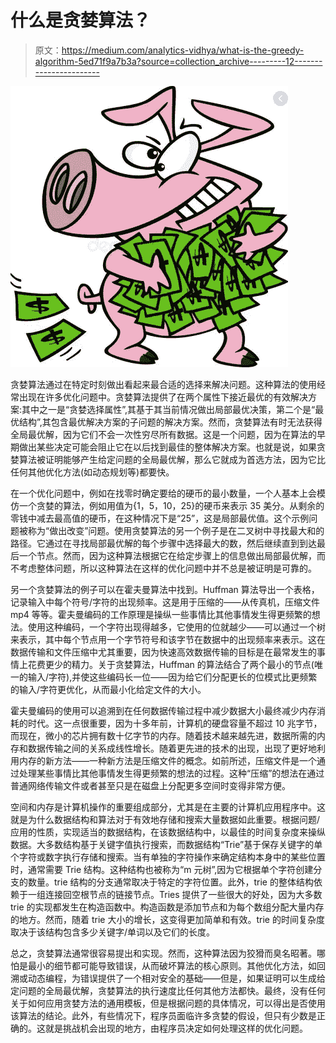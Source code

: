 # 什么是贪婪算法？

> 原文：<https://medium.com/analytics-vidhya/what-is-the-greedy-algorithm-5ed71f9a7b3a?source=collection_archive---------12----------------------->

![](img/413a228e2757d0d35b6138e727330b10.png)

贪婪算法通过在特定时刻做出看起来最合适的选择来解决问题。这种算法的使用经常出现在许多优化问题中。贪婪算法提供了在两个属性下接近最优的有效解决方案:其中之一是“贪婪选择属性”,其基于其当前情况做出局部最优决策，第二个是“最优结构”,其包含最优解决方案的子问题的解决方案。然而，贪婪算法有时无法获得全局最优解，因为它们不会一次性穷尽所有数据。这是一个问题，因为在算法的早期做出某些决定可能会阻止它在以后找到最佳的整体解决方案。也就是说，如果贪婪算法被证明能够产生给定问题的全局最优解，那么它就成为首选方法，因为它比任何其他优化方法(如动态规划等)都要快。

在一个优化问题中，例如在找零时确定要给的硬币的最小数量，一个人基本上会模仿一个贪婪的算法，例如用值为{1，5，10，25}的硬币来表示 35 美分。从剩余的零钱中减去最高值的硬币，在这种情况下是“25”，这是局部最优值。这个示例问题被称为“做出改变”问题。使用贪婪算法的另一个例子是在二叉树中寻找最大和的路径。它通过在寻找局部最优解的每个步骤中选择最大的数，然后继续直到到达最后一个节点。然而，因为这种算法根据它在给定步骤上的信息做出局部最优解，而不考虑整体问题，所以这种算法在这样的优化问题中并不总是被证明是可靠的。

另一个贪婪算法的例子可以在霍夫曼算法中找到。Huffman 算法导出一个表格，记录输入中每个符号/字符的出现频率。这是用于压缩的——从传真机，压缩文件 mp4 等等。霍夫曼编码的工作原理是操纵一些事情比其他事情发生得更频繁的想法。使用这种编码，一个字符出现得越多，它使用的位就越少——可以通过一个树来表示，其中每个节点用一个字节符号和该字节在数据中的出现频率来表示。这在数据传输和文件压缩中尤其重要，因为快速高效数据传输的目标是在最常发生的事情上花费更少的精力。关于贪婪算法，Huffman 的算法结合了两个最小的节点(唯一的输入/字符),并使这些编码长一位——因为给它们分配更长的位模式比更频繁的输入/字符更优化，从而最小化给定文件的大小。

霍夫曼编码的使用可以追溯到在任何数据传输过程中减少数据大小最终减少内存消耗的时代。这一点很重要，因为十多年前，计算机的硬盘容量不超过 10 兆字节，而现在，微小的芯片拥有数十亿字节的内存。随着技术越来越先进，数据所需的内存和数据传输之间的关系成线性增长。随着更先进的技术的出现，出现了更好地利用内存的新方法——一种新方法是压缩文件的概念。如前所述，压缩文件是一个通过处理某些事情比其他事情发生得更频繁的想法的过程。这种“压缩”的想法在通过普通网络传输文件或者甚至只是在磁盘上分配更多空间时变得非常方便。

空间和内存是计算机操作的重要组成部分，尤其是在主要的计算机应用程序中。这就是为什么数据结构和算法对于有效地存储和搜索大量数据如此重要。根据问题/应用的性质，实现适当的数据结构，在该数据结构中，以最佳的时间复杂度来操纵数据。大多数结构基于关键字值执行搜索，而数据结构“Trie”基于保存关键字的单个字符或数字执行存储和搜索。当有单独的字符操作来确定结构本身中的某些位置时，通常需要 Trie 结构。这种结构也被称为“m 元树”,因为它根据单个字符创建分支的数量。trie 结构的分支通常取决于特定的字符位置。此外，trie 的整体结构依赖于一组连接回空根节点的链接节点。Tries 提供了一些很大的好处，因为大多数 trie 的实现都发生在构造函数中。构造函数是添加节点和为每个数组分配大量内存的地方。然而，随着 trie 大小的增长，这变得更加简单和有效。trie 的时间复杂度取决于该结构包含多少关键字/单词以及它们的长度。

总之，贪婪算法通常很容易提出和实现。然而，这种算法因为狡猾而臭名昭著。哪怕是最小的细节都可能导致错误，从而破坏算法的核心原则。其他优化方法，如回溯或动态编程，为错误提供了一个相对安全的基础——但是，如果证明可以生成给定问题的全局最优解，贪婪算法的执行速度比任何其他方法都快。最终，没有任何关于如何应用贪婪方法的通用模板，但是根据问题的具体情况，可以得出是否使用该算法的结论。此外，有些情况下，程序员面临许多贪婪的假设，但只有少数是正确的。这就是挑战机会出现的地方，由程序员决定如何处理这样的优化问题。